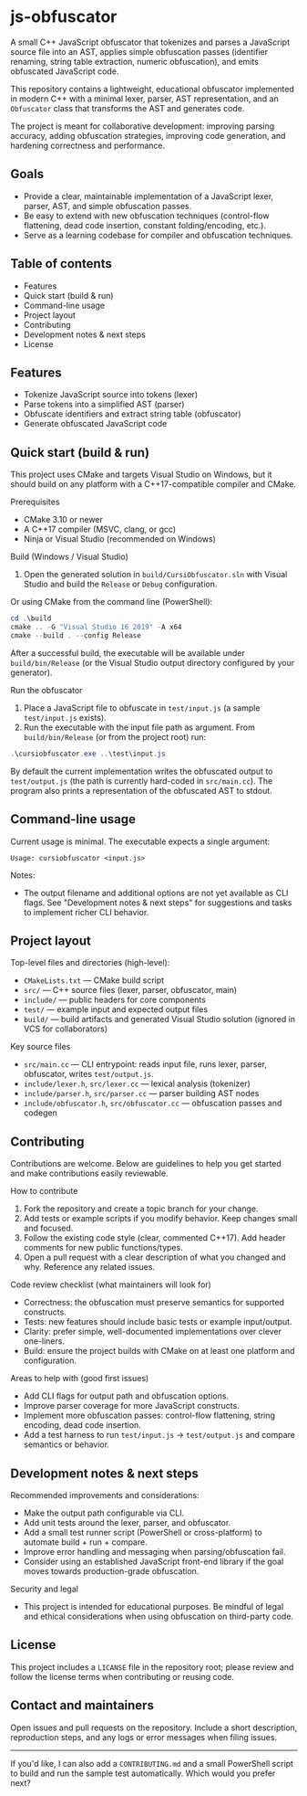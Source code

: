 # js-obfuscator

A small C++ JavaScript obfuscator that tokenizes and parses a JavaScript source file into an AST, applies simple obfuscation passes (identifier renaming, string table extraction, numeric obfuscation), and emits obfuscated JavaScript code.

This repository contains a lightweight, educational obfuscator implemented in modern C++ with a minimal lexer, parser, AST representation, and an `Obfuscator` class that transforms the AST and generates code.

The project is meant for collaborative development: improving parsing accuracy, adding obfuscation strategies, improving code generation, and hardening correctness and performance.

## Goals

- Provide a clear, maintainable implementation of a JavaScript lexer, parser, AST, and simple obfuscation passes.
- Be easy to extend with new obfuscation techniques (control-flow flattening, dead code insertion, constant folding/encoding, etc.).
- Serve as a learning codebase for compiler and obfuscation techniques.

## Table of contents

- Features
- Quick start (build & run)
- Command-line usage
- Project layout
- Contributing
- Development notes & next steps
- License

## Features

- Tokenize JavaScript source into tokens (lexer)
- Parse tokens into a simplified AST (parser)
- Obfuscate identifiers and extract string table (obfuscator)
- Generate obfuscated JavaScript code

## Quick start (build & run)

This project uses CMake and targets Visual Studio on Windows, but it should build on any platform with a C++17-compatible compiler and CMake.

Prerequisites

- CMake 3.10 or newer
- A C++17 compiler (MSVC, clang, or gcc)
- Ninja or Visual Studio (recommended on Windows)

Build (Windows / Visual Studio)

1. Open the generated solution in `build/CursiObfuscator.sln` with Visual Studio and build the `Release` or `Debug` configuration.

Or using CMake from the command line (PowerShell):

```powershell
cd .\build
cmake .. -G "Visual Studio 16 2019" -A x64
cmake --build . --config Release
```

After a successful build, the executable will be available under `build/bin/Release` (or the Visual Studio output directory configured by your generator).

Run the obfuscator

1. Place a JavaScript file to obfuscate in `test/input.js` (a sample `test/input.js` exists).
2. Run the executable with the input file path as argument. From `build/bin/Release` (or from the project root) run:

```powershell
.\cursiobfuscator.exe ..\test\input.js
```

By default the current implementation writes the obfuscated output to `test/output.js` (the path is currently hard-coded in `src/main.cc`). The program also prints a representation of the obfuscated AST to stdout.

## Command-line usage

Current usage is minimal. The executable expects a single argument:

```
Usage: cursiobfuscator <input.js>
```

Notes:

- The output filename and additional options are not yet available as CLI flags. See "Development notes & next steps" for suggestions and tasks to implement richer CLI behavior.

## Project layout

Top-level files and directories (high-level):

- `CMakeLists.txt` — CMake build script
- `src/` — C++ source files (lexer, parser, obfuscator, main)
- `include/` — public headers for core components
- `test/` — example input and expected output files
- `build/` — build artifacts and generated Visual Studio solution (ignored in VCS for collaborators)

Key source files

- `src/main.cc` — CLI entrypoint: reads input file, runs lexer, parser, obfuscator, writes `test/output.js`.
- `include/lexer.h`, `src/lexer.cc` — lexical analysis (tokenizer)
- `include/parser.h`, `src/parser.cc` — parser building AST nodes
- `include/obfuscator.h`, `src/obfuscator.cc` — obfuscation passes and codegen

## Contributing

Contributions are welcome. Below are guidelines to help you get started and make contributions easily reviewable.

How to contribute

1. Fork the repository and create a topic branch for your change.
2. Add tests or example scripts if you modify behavior. Keep changes small and focused.
3. Follow the existing code style (clear, commented C++17). Add header comments for new public functions/types.
4. Open a pull request with a clear description of what you changed and why. Reference any related issues.

Code review checklist (what maintainers will look for)

- Correctness: the obfuscation must preserve semantics for supported constructs.
- Tests: new features should include basic tests or example input/output.
- Clarity: prefer simple, well-documented implementations over clever one-liners.
- Build: ensure the project builds with CMake on at least one platform and configuration.

Areas to help with (good first issues)

- Add CLI flags for output path and obfuscation options.
- Improve parser coverage for more JavaScript constructs.
- Implement more obfuscation passes: control-flow flattening, string encoding, dead code insertion.
- Add a test harness to run `test/input.js` -> `test/output.js` and compare semantics or behavior.

## Development notes & next steps

Recommended improvements and considerations:

- Make the output path configurable via CLI.
- Add unit tests around the lexer, parser, and obfuscator.
- Add a small test runner script (PowerShell or cross-platform) to automate build + run + compare.
- Improve error handling and messaging when parsing/obfuscation fail.
- Consider using an established JavaScript front-end library if the goal moves towards production-grade obfuscation.

Security and legal

- This project is intended for educational purposes. Be mindful of legal and ethical considerations when using obfuscation on third-party code.

## License

This project includes a `LICANSE` file in the repository root; please review and follow the license terms when contributing or reusing code.

## Contact and maintainers

Open issues and pull requests on the repository. Include a short description, reproduction steps, and any logs or error messages when filing issues.

---

If you'd like, I can also add a `CONTRIBUTING.md` and a small PowerShell script to build and run the sample test automatically. Which would you prefer next?
